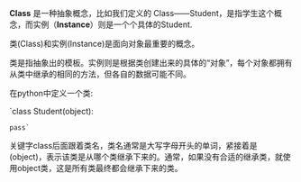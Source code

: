 __Class__ 是一种抽象概念，比如我们定义的 Class——Student，是指学生这个概念，而实例（__Instance__）则是一个个具体的Student.


类(Class)和实例(Instance)是面向对象最重要的概念。


类是指抽象出的模板。实例则是根据类创建出来的具体的“对象”，每个对象都拥有从类中继承的相同的方法，但各自的数据可能不同。


在python中定义一个类:

`class Student(object):

    pass`
    
关键字class后面跟着类名，类名通常是大写字母开头的单词，紧接着是(object)，表示该类是从哪个类继承下来的。通常，如果没有合适的继承类，就使用object类，这是所有类最终都会继承下来的类。
